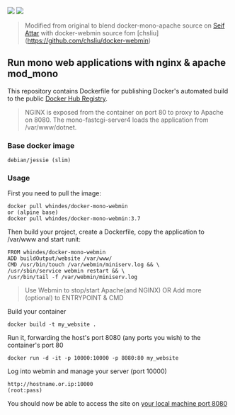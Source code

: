 [![](https://images.microbadger.com/badges/image/whindes/docker-mono-webmin.svg)](https://microbadger.com/images/whindes/docker-mono-webmin "Get your own image badge on microbadger.com") [![](https://images.microbadger.com/badges/version/whindes/docker-mono-webmin.svg)](https://microbadger.com/images/whindes/docker-mono-webmin "Get your own version badge on microbadger.com")

> Modified from original to blend docker-mono-apache source on [Seif Attar](https://github.com/seif/docker-mono-apache) with docker-webmin source fom [chsliu]
(https://github.com/chsliu/docker-webmin)

## Run mono web applications with nginx & apache mod_mono

This repository contains Dockerfile for publishing Docker's automated build to the public [Docker Hub Registry](https://registry.hub.docker.com/).

> NGINX is exposed from the container on port 80 to proxy to Apache on 8080. The mono-fastcgi-server4 loads the application from /var/www/dotnet.

### Base docker image

    debian/jessie (slim)

### Usage

First you need to pull the image:

    docker pull whindes/docker-mono-webmin
    or (alpine base)
    docker pull whindes/docker-mono-webmin:3.7

Then build your project, create a Dockerfile, copy the application to /var/www and start runit:

    FROM whindes/docker-mono-webmin
    ADD buildOutput/website /var/www/
    CMD /usr/bin/touch /var/webmin/miniserv.log && \
    /usr/sbin/service webmin restart && \
    /usr/bin/tail -f /var/webmin/miniserv.log

> Use Webmin to stop/start Apache(and NGINX) OR Add more (optional) to ENTRYPOINT & CMD

Build your container

    docker build -t my_website .

Run it, forwarding the host's port 8080 (any ports you wish) to the container's port 80

    docker run -d -it -p 10000:10000 -p 8080:80 my_website


Log into webmin and manage your server (port 10000)
```
http://hostname.or.ip:10000
(root:pass)
```

You should now be able to access the site on [your local machine port 8080](http://localhost:8080/)
